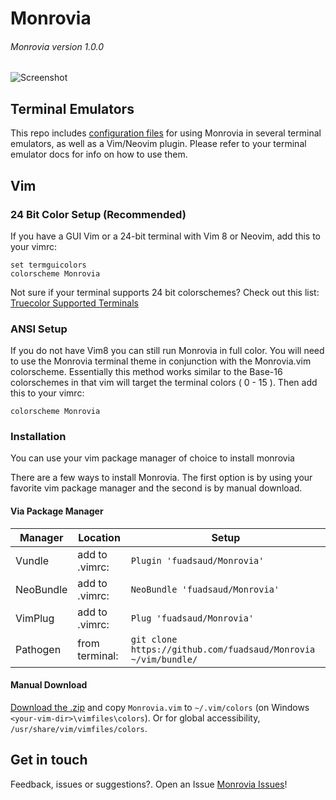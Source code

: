 # Monrovia

###### Monrovia version 1.0.0
![Screenshot](https://cloud.githubusercontent.com/assets/11221489/22007082/faf6f4e4-dc24-11e6-9731-f766c55500f0.png)

## Terminal Emulators

This repo includes [configuration files](terminal-colors) for using Monrovia in several terminal emulators, as well as a Vim/Neovim plugin. Please refer to your terminal emulator docs for info on how to use them.

## Vim

### 24 Bit Color Setup (Recommended)

If you have a GUI Vim or a 24-bit terminal with Vim 8 or Neovim, add this to your vimrc:

```VimL
set termguicolors
colorscheme Monrovia
```

Not sure if your terminal supports 24 bit colorschemes? Check out this list: [Truecolor Supported Terminals ](https://gist.github.com/XVilka/8346728)

### ANSI Setup

If you do not have Vim8 you can still run Monrovia in full color. You will need to use the Monrovia terminal theme in conjunction with the Monrovia.vim colorscheme. Essentially this method works similar to the Base-16 colorschemes in that vim will target the terminal colors ( 0 - 15 ). Then add this to your vimrc:

```VimL
colorscheme Monrovia
```

### Installation

You can use your vim package manager of choice to install monrovia 

There are a few ways to install Monrovia. The first option is by using your favorite vim package manager and the second is by manual download.

#### Via Package Manager

| Manager          | Location        | Setup                                                          |
|------------------|-----------------|----------------------------------------------------------------|
| Vundle           | add to .vimrc:  | `Plugin 'fuadsaud/Monrovia'`                                   |
| NeoBundle        | add to .vimrc:  | `NeoBundle 'fuadsaud/Monrovia'`                                |
| VimPlug          | add to .vimrc:  | `Plug 'fuadsaud/Monrovia'`                                     |
| Pathogen         | from terminal:  | `git clone https://github.com/fuadsaud/Monrovia ~/vim/bundle/` |

#### Manual Download

[Download the .zip](https://github.com/justinmk/vim-sneak/archive/master.zip) and copy `Monrovia.vim` to `~/.vim/colors` (on Windows `<your-vim-dir>\vimfiles\colors`). Or for global accessibility, `/usr/share/vim/vimfiles/colors`.

## Get in touch

Feedback, issues or suggestions?. Open an Issue [Monrovia Issues](https://github.com/fuadsaud/Monrovia/issues)!
